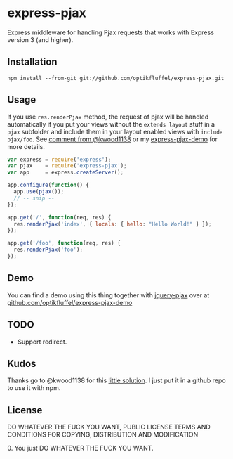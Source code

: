 # express-pjax

Express middleware for handling Pjax requests that works with Express version 3 (and higher).

## Installation

```
npm install --from-git git://github.com/optikfluffel/express-pjax.git
```

## Usage

If you use `res.renderPjax` method, the request of pjax will be handled automatically if you put your views without the `extends layout` stuff in a `pjax` subfolder and include them in your layout enabled views with `include pjax/foo`. See [comment from @kwood1138](https://github.com/visionmedia/express/issues/1123#issuecomment-9715981) or my [express-pjax-demo](https://github.com/optikfluffel/express-pjax-demo) for more details.

```javascript
var express = require('express');
var pjax    = require('express-pjax');
var app     = express.createServer();

app.configure(function() {
  app.use(pjax());
  // -- snip --
});

app.get('/', function(req, res) {
  res.renderPjax('index', { locals: { hello: "Hello World!" } });
});

app.get('/foo', function(req, res) {
  res.renderPjax('foo');
});
```

## Demo

You can find a demo using this thing together with [jquery-pjax](https://github.com/defunkt/jquery-pjax) over at [github.com/optikfluffel/express-pjax-demo](https://github.com/optikfluffel/express-pjax-demo)

## TODO

* Support redirect.

## Kudos

Thanks go to @kwood1138 for this [little solution](https://github.com/visionmedia/express/issues/1123#issuecomment-9715981). I just put it in a github repo to use it with npm.

## License

DO WHATEVER THE FUCK YOU WANT, PUBLIC LICENSE
TERMS AND CONDITIONS FOR COPYING, DISTRIBUTION AND MODIFICATION

 0\. You just DO WHATEVER THE FUCK YOU WANT.
